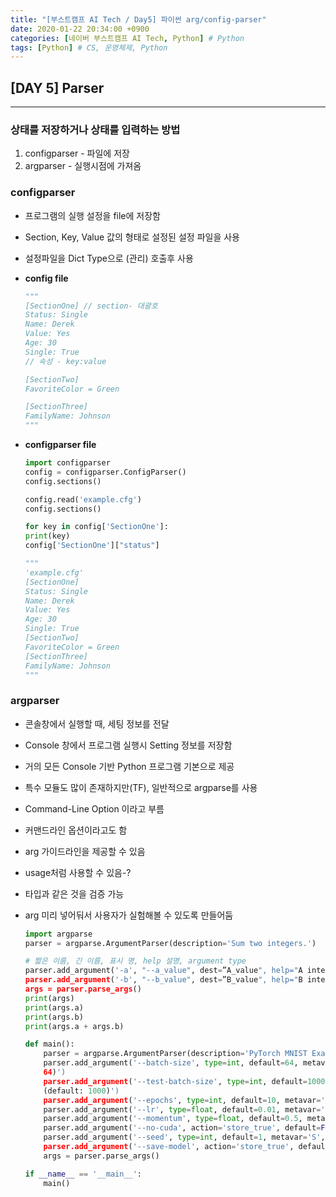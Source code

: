 ```yaml
---
title: "[부스트캠프 AI Tech / Day5] 파이썬 arg/config-parser"
date: 2020-01-22 20:34:00 +0900
categories: [네이버 부스트캠프 AI Tech, Python] # Python
tags: [Python] # CS, 운영체제, Python
---
```



## **[DAY 5] Parser**

---

### **상태를 저장하거나 상태를 입력하는 방법**

1. configparser - 파일에 저장
2. argparser - 실행시점에 가져옴

### **configparser**

- 프로그램의 실행 설정을 file에 저장함
- Section, Key, Value 값의 형태로 설정된 설정 파일을 사용
- 설정파일을 Dict Type으로 (관리) 호출후 사용

- **config file**

    ```python
    """
    [SectionOne] // section- 대괄호
    Status: Single
    Name: Derek
    Value: Yes
    Age: 30
    Single: True
    // 속성 - key:value

    [SectionTwo]
    FavoriteColor = Green

    [SectionThree]
    FamilyName: Johnson
    """
    ```

- **configparser file**

    ```python
    import configparser
    config = configparser.ConfigParser()
    config.sections()

    config.read('example.cfg')
    config.sections()

    for key in config['SectionOne']:
    print(key)
    config['SectionOne']["status"]

    """
    'example.cfg'
    [SectionOne]
    Status: Single
    Name: Derek
    Value: Yes
    Age: 30
    Single: True
    [SectionTwo]
    FavoriteColor = Green
    [SectionThree]
    FamilyName: Johnson
    """
    ```

### **argparser**

- 콘솔창에서 실행할 때, 세팅 정보를 전달
- Console 창에서 프로그램 실행시 Setting 정보를 저장함
- 거의 모든 Console 기반 Python 프로그램 기본으로 제공
- 특수 모듈도 많이 존재하지만(TF), 일반적으로 argparse를 사용
- Command-Line Option 이라고 부름
- 커맨드라인 옵션이라고도 함
- arg 가이드라인을 제공할 수 있음
- usage처럼 사용할 수 있음-?
- 타입과 같은 것을 검증 가능
- arg 미리 넣어둬서 사용자가 실험해볼 수 있도록 만들어둠

    ```python
    import argparse
    parser = argparse.ArgumentParser(description='Sum two integers.')

    # 짧은 이름, 긴 이름, 표시 명, help 설명, argument type
    parser.add_argument('-a', "--a_value", dest=”A_value", help="A integers", type=int)
    parser.add_argument('-b', "--b_value", dest=”B_value", help="B integers", type=int)
    args = parser.parse_args()
    print(args)
    print(args.a)
    print(args.b)
    print(args.a + args.b)
    ```

    ```python
    def main():
        parser = argparse.ArgumentParser(description='PyTorch MNIST Example')
        parser.add_argument('--batch-size', type=int, default=64, metavar='N', help='input batch size for training (default:
        64)')
        parser.add_argument('--test-batch-size', type=int, default=1000, metavar='N', help='input batch size for testing
        (default: 1000)')
        parser.add_argument('--epochs', type=int, default=10, metavar='N', help='number of epochs to train (default: 10)')
        parser.add_argument('--lr', type=float, default=0.01, metavar='LR', help='learning rate (default: 0.01)')
        parser.add_argument('--momentum', type=float, default=0.5, metavar='M', help='SGD momentum (default: 0.5)')
        parser.add_argument('--no-cuda', action='store_true', default=False, help='disables CUDA training')
        parser.add_argument('--seed', type=int, default=1, metavar='S', help='random seed (default: 1)’)
        parser.add_argument('--save-model', action='store_true', default=False, help='For Saving the current Model')
        args = parser.parse_args()

    if __name__ == '__main__':
        main()
    ```
